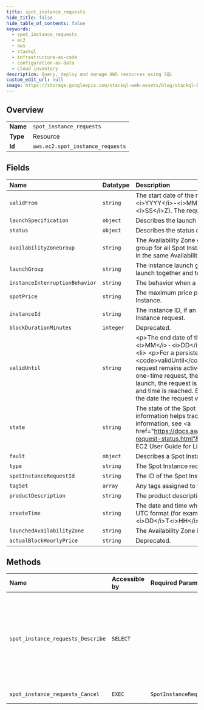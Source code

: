 ```yaml
---
title: spot_instance_requests
hide_title: false
hide_table_of_contents: false
keywords:
  - spot_instance_requests
  - ec2
  - aws    
  - stackql
  - infrastructure-as-code
  - configuration-as-data
  - cloud inventory
description: Query, deploy and manage AWS resources using SQL
custom_edit_url: null
image: https://storage.googleapis.com/stackql-web-assets/blog/stackql-blog-post-featured-image.png
---
```

  
    

## Overview
<table><tbody>
<tr><td><b>Name</b></td><td><code>spot_instance_requests</code></td></tr>
<tr><td><b>Type</b></td><td>Resource</td></tr>
<tr><td><b>Id</b></td><td><code>aws.ec2.spot_instance_requests</code></td></tr>
</tbody></table>

## Fields
| Name | Datatype | Description |
|:-----|:---------|:------------|
| `validFrom` | `string` | The start date of the request, in UTC format (for example, &lt;i&gt;YYYY&lt;/i&gt;-&lt;i&gt;MM&lt;/i&gt;-&lt;i&gt;DD&lt;/i&gt;T&lt;i&gt;HH&lt;/i&gt;:&lt;i&gt;MM&lt;/i&gt;:&lt;i&gt;SS&lt;/i&gt;Z). The request becomes active at this date and time. |
| `launchSpecification` | `object` | Describes the launch specification for an instance. |
| `status` | `object` | Describes the status of a Spot Instance request. |
| `availabilityZoneGroup` | `string` | The Availability Zone group. If you specify the same Availability Zone group for all Spot Instance requests, all Spot Instances are launched in the same Availability Zone. |
| `launchGroup` | `string` | The instance launch group. Launch groups are Spot Instances that launch together and terminate together. |
| `instanceInterruptionBehavior` | `string` | The behavior when a Spot Instance is interrupted. |
| `spotPrice` | `string` | The maximum price per hour that you are willing to pay for a Spot Instance. |
| `instanceId` | `string` | The instance ID, if an instance has been launched to fulfill the Spot Instance request. |
| `blockDurationMinutes` | `integer` | Deprecated. |
| `validUntil` | `string` | &lt;p&gt;The end date of the request, in UTC format (&lt;i&gt;YYYY&lt;/i&gt;-&lt;i&gt;MM&lt;/i&gt;-&lt;i&gt;DD&lt;/i&gt;T&lt;i&gt;HH&lt;/i&gt;:&lt;i&gt;MM&lt;/i&gt;:&lt;i&gt;SS&lt;/i&gt;Z).&lt;/p&gt; &lt;ul&gt; &lt;li&gt; &lt;p&gt;For a persistent request, the request remains active until the &lt;code&gt;validUntil&lt;/code&gt; date and time is reached. Otherwise, the request remains active until you cancel it. &lt;/p&gt; &lt;/li&gt; &lt;li&gt; &lt;p&gt;For a one-time request, the request remains active until all instances launch, the request is canceled, or the &lt;code&gt;validUntil&lt;/code&gt; date and time is reached. By default, the request is valid for 7 days from the date the request was created.&lt;/p&gt; &lt;/li&gt; &lt;/ul&gt; |
| `state` | `string` | The state of the Spot Instance request. Spot request status information helps track your Spot Instance requests. For more information, see &lt;a href="https://docs.aws.amazon.com/AWSEC2/latest/UserGuide/spot-request-status.html"&gt;Spot request status&lt;/a&gt; in the &lt;i&gt;Amazon EC2 User Guide for Linux Instances&lt;/i&gt;. |
| `fault` | `object` | Describes a Spot Instance state change. |
| `type` | `string` | The Spot Instance request type. |
| `spotInstanceRequestId` | `string` | The ID of the Spot Instance request. |
| `tagSet` | `array` | Any tags assigned to the resource. |
| `productDescription` | `string` | The product description associated with the Spot Instance. |
| `createTime` | `string` | The date and time when the Spot Instance request was created, in UTC format (for example, &lt;i&gt;YYYY&lt;/i&gt;-&lt;i&gt;MM&lt;/i&gt;-&lt;i&gt;DD&lt;/i&gt;T&lt;i&gt;HH&lt;/i&gt;:&lt;i&gt;MM&lt;/i&gt;:&lt;i&gt;SS&lt;/i&gt;Z). |
| `launchedAvailabilityZone` | `string` | The Availability Zone in which the request is launched. |
| `actualBlockHourlyPrice` | `string` | Deprecated. |
## Methods
| Name | Accessible by | Required Params | Description |
|:-----|:--------------|:----------------|:------------|
| `spot_instance_requests_Describe` | `SELECT` |  | &lt;p&gt;Describes the specified Spot Instance requests.&lt;/p&gt; &lt;p&gt;You can use &lt;code&gt;DescribeSpotInstanceRequests&lt;/code&gt; to find a running Spot Instance by examining the response. If the status of the Spot Instance is &lt;code&gt;fulfilled&lt;/code&gt;, the instance ID appears in the response and contains the identifier of the instance. Alternatively, you can use &lt;a href="https://docs.aws.amazon.com/AWSEC2/latest/APIReference/API_DescribeInstances"&gt;DescribeInstances&lt;/a&gt; with a filter to look for instances where the instance lifecycle is &lt;code&gt;spot&lt;/code&gt;.&lt;/p&gt; &lt;p&gt;We recommend that you set &lt;code&gt;MaxResults&lt;/code&gt; to a value between 5 and 1000 to limit the number of results returned. This paginates the output, which makes the list more manageable and returns the results faster. If the list of results exceeds your &lt;code&gt;MaxResults&lt;/code&gt; value, then that number of results is returned along with a &lt;code&gt;NextToken&lt;/code&gt; value that can be passed to a subsequent &lt;code&gt;DescribeSpotInstanceRequests&lt;/code&gt; request to retrieve the remaining results.&lt;/p&gt; &lt;p&gt;Spot Instance requests are deleted four hours after they are canceled and their instances are terminated.&lt;/p&gt; |
| `spot_instance_requests_Cancel` | `EXEC` | `SpotInstanceRequestId` | &lt;p&gt;Cancels one or more Spot Instance requests.&lt;/p&gt; &lt;important&gt; &lt;p&gt;Canceling a Spot Instance request does not terminate running Spot Instances associated with the request.&lt;/p&gt; &lt;/important&gt; |
